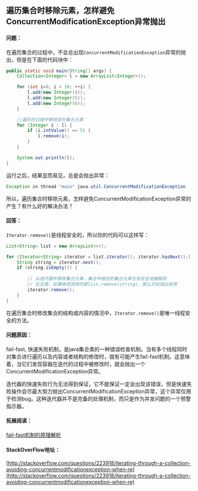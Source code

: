 ## 遍历集合时移除元素，怎样避免ConcurrentModificationException异常抛出

#### 问题：

在遍历集合的过程中，不会总出现`ConcurrentModificationException`异常的抛出，但是在下面的代码块中：

```java
public static void main(String[] args) {
    Collection<Integer> l = new ArrayList<Integer>();

    for (int i=0; i < 10; ++i) {
        l.add(new Integer(4));
        l.add(new Integer(5));
        l.add(new Integer(6));
    }

    //遍历的过程中移除部分集合元素
    for (Integer i : l) {
        if (i.intValue() == 5) {
            l.remove(i);
        }
    }

    System.out.println(l);
}
```

运行之后，结果显而易见，总是会抛出异常：

```java
Exception in thread "main" java.util.ConcurrentModificationException
```

所以，遍历集合时移除元素，怎样避免ConcurrentModificationException异常的产生？有什么好的解决办法？

#### 回答：

`Iterator.remove()`是线程安全的，所以你的代码可以这样写：

```java
List<String> list = new ArrayList<>();

for (Iterator<String> iterator = list.iterator(); iterator.hasNext();) {
    String string = iterator.next();
    if (string.isEmpty()) {
    
        // 从迭代器中移除集合元素，集合中相应的集合元素也会安全地被移除
        // 在这里，如果继续调用的是list.remove(string)，那么仍会抛出异常
        iterator.remove();
    }
}
```

在遍历集合时修改集合的结构或内容的情况中，`Iterator.remove()`是唯一线程安全的方法。

#### 问题原因：

fail-fast, 快速失败机制，是java集合类的一种错误检查机制。当有多个线程同时对集合进行遍历以及内容或者结构的修改时，就有可能产生fail-fast机制。这意味着，当它们发现容器在迭代的过程中被修改时，就会抛出一个ConcurrentModificationException异常。

迭代器的快速失败行为无法得到保证，它不能保证一定会出现该错误，但是快速失败操作会尽最大努力抛出ConcurrentModificationException异常，这个异常仅用于检测bug。这种迭代器并不是完备的处理机制，而只是作为并发问题的一个预警指示器。


#### 拓展阅读：

[fail-fast机制的原理解析](https://github.com/AcceptedBoy/backstage-vacation-plan/blob/master/chapter1/concurrency/fail-fast.md)

#### StackOverFlow地址：

[http://stackoverflow.com/questions/223918/iterating-through-a-collection-avoiding-concurrentmodificationexception-when-re](http://stackoverflow.com/questions/223918/iterating-through-a-collection-avoiding-concurrentmodificationexception-when-re)
